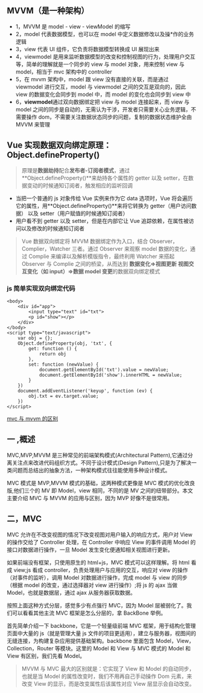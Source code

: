 ## MVVM（是一种架构）

- 1，MVVM 是 model - view - viewModel 的缩写
- 2，model 代表数据模型，也可以在 model 中定义数据修改以及操\*作的业务逻辑
- 3，view 代表 UI 组件，它负责将数据模型转换成 UI 展现出来
- 4，viewmodel 是用来监听数据模型的改变和控制视图的行为，处理用户交互等，简单的理解就是一个同步的 view 与 model 对象，用来控制 view 与 model，相当于 mvc 架构中的 controller
- 5，在 mvvm 架构中，model 跟 view 没有直接的关联，而是通过 viewmodel 进行交互，model 与 viewmodel 之间的交互是双向的，因此 view 的数据变化会同步到 model 中，而 model 的变化也会同步到 view 中
- 6，**viewmodel**通过双向数据绑定把 view 与 model 连接起来，而 view 与 model 之间的同步是自动的，无需认为干涉，开发者只需要关心业务逻辑，不需要操作 dom，不需要关注数据状态同步的问题，复制的数据状态维护全由 MVVM 来管理

## Vue 实现数据双向绑定原理：Object.defineProperty()

> 原理是**数据劫持**配合**发布者-订阅者模式**，通过 **Object.defineProperty()**来劫持各个属性的 getter 以及 setter，在数据变动的时候通知订阅者，触发相应的监听回调

- 当把一个普通的 js 对象传给 Vue 实例来作为它 data 选项时，Vue 将会遍历它的属性，用**Object.defineProperty()**来将它转换为 getter（用户访问数据） 以及 setter（用户赋值的时候通知订阅者）
- 用户看不到 getter 以及 setter，但是在内部它让 Vue 追踪依赖，在属性被访问以及修改的时候通知订阅者

> Vue 数据双向绑定将 MVVM 数据绑定作为入口，结合 Observer，Complier，Watcher 三者。通过 Observer 来观察 model 数据的变化，通过 Complie 来编译以及解析模版指令，最终利用 Watcher 来搭起 Observer 与 Complie 之间的桥梁，从而达到 **数据变化=>视图更新** **视图交互变化（如 input）=>数据 model 变更**的数据双向绑定模式

### js 简单实现双向绑定代码

```
<body>
    <div id="app">
        <input type="text" id="txt">
        <p id="show"></p>
    </div>
</body>
<script type="text/javascript">
    var obj = {};
    Object.defineProperty(obj, 'txt', {
        get: function () {
            return obj
        },
        set: function (newValue) {
            document.getElementById('txt').value = newValue;
            document.getElementById('show').innerHTML = newValue;
        }
    })
    document.addEventListener('keyup', function (ev) {
        obj.txt = ev.target.value;
    })
</script>
```

[mvc 与 mvvm 的区别]('https://www.jianshu.com/p/b0aab1ffad93')

## 一 ,概述

MVC,MVP,MVVM 是三种常见的前端架构模式(Architectural Pattern),它通过分离关注点来改进代码组织方式。不同于设计模式(Design Pattern),只是为了解决一类问题而总结出的抽象方法，一种架构模式往往能使用多种设计模式。

MVC 模式是 MVP,MVVM 模式的基础，这两种模式更像是 MVC 模式的优化改良版,他们三个的 MV 即 Model，view 相同，不同的是 MV 之间的纽带部分。本文主要介绍 MVC 与 MVVM 的应用与区别，因为 MVP 好像不是很常用。

## 二，MVC

MVC 允许在不改变视图的情况下改变视图对用户输入的响应方式，用户对 View 的操作交给了 Controller 处理，在 Controller 中响应 View 的事件调用 Model 的接口对数据进行操作，一旦 Model 发生变化便通知相关视图进行更新。

如果前端没有框架，只使用原生的 html+js，MVC 模式可以这样理解。将 html 看成 view;js 看成 controller，负责处理用户与应用的交互，响应对 view 的操作（对事件的监听），调用 Model 对数据进行操作，完成 model 与 view 的同步（根据 model 的改变，通过选择器对 view 进行操作）;将 js 的 ajax 当做 Model，也就是数据层，通过 ajax 从服务器获取数据。

按照上面这种方式分层，感觉多少有点强行 MVC，因为 Model 层被弱化了。我们可以看看其他主流 MVC 框架是怎么分层的，拿 BackBone 举例。

首先简单介绍一下 backbone，它是一个轻量级前端 MVC 框架，用于结构化管理页面中大量的 js（就是管理大量 js 文件的项目更适用），建立与服务器，视图间的无缝连接，为构建复杂应用提供基础架构。backbone 里面包含 Model，View，Collection，Router 等模块。这里的 Model 和 View 与 MVC 模式的 Model 和 View 有区别，我们先看 Model。

> MVVM 与 MVC 最大的区别就是：它实现了 View 和 Model 的自动同步，也就是当 Model 的属性改变时，我们不用再自己手动操作 Dom 元素，来改变 View 的显示，而是改变属性后该属性对应 View 层显示会自动改变。
